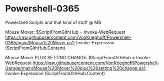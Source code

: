 # Powershell-0365
Powershell Scripts and that kind of stuff
@ MB


Mouse Mover:
$ScriptFromGithHub = Invoke-WebRequest https://raw.githubusercontent.com/VonKrieghoff/Powershell-0365/main/Mouse%20Mover.ps1; Invoke-Expression $($ScriptFromGithHub.Content)

Mouse Mover PLUS SETTING CHANGE:
$ScriptFromGithHub = Invoke-WebRequest https://raw.githubusercontent.com/VonKrieghoff/Powershell-Garage/main/Mouse%20Mover%20plus%20setting%20change.ps1; Invoke-Expression $($ScriptFromGithHub.Content)
